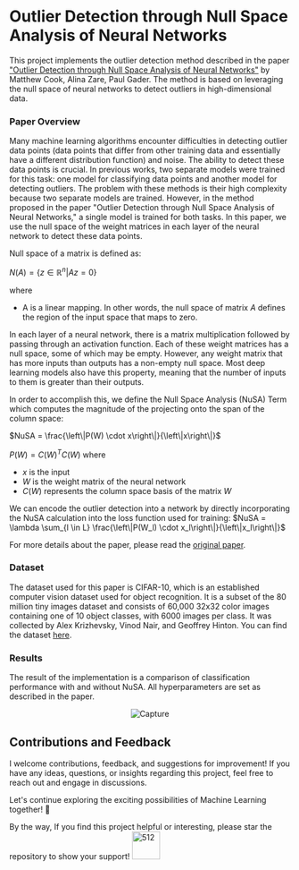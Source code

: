 # Outlier Detection through Null Space Analysis of Neural Networks

This project implements the outlier detection method described in the paper ["Outlier Detection through Null Space Analysis of Neural Networks"](https://arxiv.org/pdf/2007.01263.pdf) by Matthew Cook, Alina Zare, Paul Gader. The method is based on leveraging the null space of neural networks to detect outliers in high-dimensional data.


### Paper Overview

Many machine learning algorithms encounter difficulties in detecting outlier data points (data points that differ from other training data and essentially have a different distribution function) and noise. The ability to detect these data points is crucial. In previous works, two separate models were trained for this task: one model for classifying data points and another model for detecting outliers. The problem with these methods is their high complexity because two separate models are trained. However, in the method proposed in the paper "Outlier Detection through Null Space Analysis of Neural Networks," a single model is trained for both tasks. In this paper, we use the null space of the weight matrices in each layer of the neural network to detect these data points.

Null space of a matrix is defined as: 

$N(A) = \{z \in \mathbb{R}^n | Az = 0\}$

where 
- A is a linear mapping. In other words, the null space of matrix $A$ defines the region of the input space that maps to zero.


In each layer of a neural network, there is a matrix multiplication followed by passing through an activation function. Each of these weight matrices has a null space, some of which may be empty. However, any weight matrix that has more inputs than outputs has a non-empty null space. Most deep learning models also have this property, meaning that the number of inputs to them is greater than their outputs.

In order to accomplish this, we define the Null Space Analysis (NuSA) Term which computes the magnitude of the
projecting onto the span of the column space: 

$NuSA = \frac{\left\|P(W) \cdot x\right\|}{\left\|x\right\|}$
 
$P(W) = C(W)^T C(W)$
where
- $x$ is the input
- $W$ is the weight matrix of the neural network
- $C(W)$ represents the column space basis of the matrix $W$

We can encode the outlier detection into a network by directly incorporating the NuSA
calculation into the loss function used for training: 
$NuSA = \lambda \sum_{l \in L} \frac{\left\|P(W_l) \cdot x_l\right\|}{\left\|x_l\right\|}$

For more details about the paper, please read the [original paper](https://arxiv.org/pdf/2007.01263.pdf).
### Dataset
The dataset used for this paper is CIFAR-10, which is an established computer vision dataset used for object recognition. It is a subset of the 80 million tiny images dataset and consists of 60,000 32x32 color images containing one of 10 object classes, with 6000 images per class. It was collected by Alex Krizhevsky, Vinod Nair, and Geoffrey Hinton. You can find the dataset [here](https://www.kaggle.com/c/cifar-10/).

### Results 
The result of the implementation is a comparison of classification performance with and without NuSA. All hyperparameters are set as described in the paper.

<center>

![Capture](https://github.com/MohammadAmini1998/Advanced-Data-Mining-Project/assets/49214384/f5214ff9-f8f4-43dc-a377-bd4264a8f047)

</center>


## Contributions and Feedback

I welcome contributions, feedback, and suggestions for improvement! If you have any ideas, questions, or insights regarding this project, feel free to reach out and engage in discussions.

Let's continue exploring the exciting possibilities of Machine Learning together! 🚀

By the way, If you find this project helpful or interesting, please star the repository to show your support! <img src="https://github.com/MohammadAmini1998/MohammadAmini1998/assets/49214384/51261e26-5869-4450-bf43-8f19aacce80d" alt="512" width="50" height="50">













